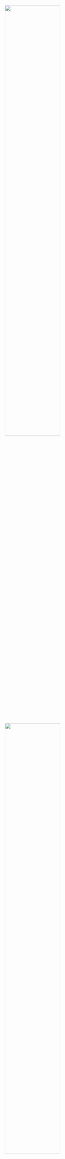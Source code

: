 <p align="center">
  <br>
  <img src="./image/mkty_en_dark.svg#gh-dark-mode-only" style="width:60%;">
  <img src="./image/mkty_en_light.svg#gh-light-mode-only" style="width:60%;">
</p>
<br>

# Minh Khoe Tue Y Smart Healthcare System

## 🌍 Documentation Language

<p style="display: flex;align-items: center;">
  <img src="./image/PRC_flag.svg" alt="PRC" style="height: 1em;" /> 
  &nbsp;<a href="./README.md"><b>Chinese Simplified (简体中文)</b></a>&nbsp;|&nbsp;
  <img src="./image/USA_flag.svg" alt="USA" style="height: 1em;" /> 
  &nbsp;<a href="./README_EN.md"><b>English</b></a>&nbsp;|&nbsp;
  <img src="./image/SRV_flag.svg" alt="SRV" style="height: 1em;" /> 
  &nbsp;<a href="./README_VN.md"><b>Vietnamese (Tiếng Việt)</b></a>
</p>

> Please note that both the English and Vietnamese versions of this document are LLM-translated from the original Chinese version. While manually proofread, inconsistencies may exist. In case of any discrepancies, the Chinese version shall prevail.

**Full Project Title:** Minh Khoe Tue Y (_Chinese Simplified: 明康慧医_; _Vietnamese: Minh Khỏe Tuệ Y_; _Nom Script: 明劸慧醫_ ) — Design and Implementation of a Health Management and Diagnostic Assistance System Based on LLMs and Multimodal Artificial Intelligence
**Abbreviation:** MKTY Smart Healthcare System

## 📖 Project Overview

This project overview is based on the "Abstract" section of the associated undergraduate thesis paper:

&nbsp;&nbsp;&nbsp;&nbsp;Driven by the further proliferation of Internet applications and the rapid advancement of artificial intelligence technologies, the application of computer technology in the healthcare domain has become increasingly extensive. Growing public demand for healthcare services can no longer be met by traditional diagnosis and healthcare management models. Issues such as low diagnostic efficiency, uneven medical resource allocation, patient inconvenience, and reliance on experience-based decision-making are becoming increasingly pronounced. Therefore, how to leverage Internet technologies and cutting-edge AI—particularly large language models (LLMs) and multimodal technologies—to enhance the digitalization and intelligence of healthcare services has become an important research question.

&nbsp;&nbsp;&nbsp;&nbsp;To explore the potential of Internet and AI technologies, especially LLMs and multimodal AI, in the healthcare domain, this research presents the design and implementation of **Minh Khoe Tue Y (MKTY)**—a health management and diagnostic assistance system based on LLMs and multimodal Artificial Intelligence. This work also represents the author’s contribution as an undergraduate student toward improving doctor-patient communication and optimizing diagnostic workflows.

&nbsp;&nbsp;&nbsp;&nbsp;The MKTY platform is a distributed system that integrates nine core modules: **User Registration & Login, Personal Information Management, Multimodal Intelligent Diagnosis Assistance, Medical Q&A, Diagnostic Forum, Medical Record Management, Diagnostic Checklist Management, Resource Center, and Administrative Backend**. The overall architecture adopts a frontend-backend decoupled design. The backend business logic layer is built using the `Python Flask` framework, the database uses `MySQL`, and asynchronous messaging between the business logic and AI services is implemented using `RabbitMQ`, enabling distributed microservice deployment. The frontend utilizes `Vue3`, `axios`, and `Element Plus` for component-based UI and interactive features. System authentication is ensured via JWT to safeguard data security.

&nbsp;&nbsp;&nbsp;&nbsp;On the AI service side, the “Multimodal Intelligent Diagnosis Assistance” module is based on a cascaded architecture integrating the `BioMedCLIP` contrastive learning model and `MarianMTModel` neural machine translation model for Chinese-English translation. By analyzing medical images, it computes the relative probabilities of multiple diagnostic descriptions in Chinese. The Medical Q&A, in-depth question analysis, and other natural language generation tasks are powered by the `MKTY-3B-Chat` large language model, fine-tuned on extensive medical texts using `LLaMA-Factory` and based on `Qwen2.5-3B-Instruct`. The “In-depth Question Analysis” module adopts a novel LLM generation paradigm self-developed by the author—termed the “Discussion Mechanism”—which deeply mines and guides the reasoning capabilities of the LLM.

&nbsp;&nbsp;&nbsp;&nbsp;The full design and implementation process of the MKTY system is thoroughly presented in this thesis. The study begins by clarifying the industry background and rationale behind the chosen technology stack, then proceeds to analyze technical feasibility, core functional requirements, and implementation strategies in a layered fashion. The working principles and technical highlights of each module are discussed in detail, and system performance was comprehensively tested. The author concludes by summarizing achievements and proposing directions for future improvement. This project represents an exploratory endeavor in digital healthcare. If it can spark student interest in AI for healthcare and encourage broader participation in this field, that would be the greatest value of this research.

**Keywords:** `Digital Healthcare`; `Diagnostic Assistance`; `Large Language Model (LLM)`; `Multimodal AI`; `Vue3`; `Python Flask`

**The diagram below illustrates the system architecture:**

<div style="padding: 15px; text-align:center;">
  <img src="./image/architecture/architecture.svg" alt="System Architecture" style="width:85%;" />
</div><br>

**The following diagram shows the system’s functional modules:**

<div style="padding: 15px; text-align:center; background-color: rgb(255,255,255)">
  <img src="./image/module_structure/module_structure.svg" alt="System Functions" style="width:85%;" />
</div><br>

## 🛠️ Technology Stack

This project utilizes the following libraries, components, and open-source technologies:

- **Frontend:** Vue.js, Element Plus, Axios, marked.js, DOMPurify, highlight.js, jQuery  
- **Backend:** Python Flask, pika, weasyprint, smtplib, PIL, argon2, rich, SQLAlchemy  
- **Database:** MySQL  
- **Message Queue:** RabbitMQ  
- **Machine Learning & LLMs:** PyTorch, Transformers, Qwen2.5-3B-Instruct

## 🤖 Artificial Intelligence Technologies

### MKTY-3B-Chat Large-scale Language Model

> Public model weights available at:
> [https://huggingface.co/Duyu/MKTY-3B-Chat](https://huggingface.co/Duyu/MKTY-3B-Chat)

&nbsp;&nbsp;&nbsp;&nbsp;**The MKTY-3B-Chat Large-scale Language Model** (Chinese Simplified: _明康慧医大模型_; Vietnamese: _MKTY-3B-Chat Mô hình Ngôn ngữ Quy mô Lớn_) is a core component of this project and was developed as the undergraduate capstone project for the Faculty of Computer Science and Technology, Grade 2025, at Qilu University of Technology (Shandong Academy of Sciences).

&nbsp;&nbsp;&nbsp;&nbsp;With a parameter size of `3.09B` and quantization precision of `BF16`, the model has been fine-tuned and optimized specifically for domains such as medicine, healthcare, and biology, demonstrating superior performance compared to its base model, `Qwen2.5-3B-Instruct` (Chinese Simplified: _通义千问_). Fine-tuning was conducted using the LoRA (Low-Rank Adaptation) algorithm, focusing exclusively on Chinese language tasks. The process involved both incremental pretraining and supervised fine-tuning (SFT), implemented in two alternating rounds (i.e., one round of pretraining followed by one round of SFT, repeated once more). This design addresses the limitation of small-scale base models in absorbing domain-specific knowledge and mitigates the problem of catastrophic forgetting after a single SFT round.

**Training Data**:
&nbsp;&nbsp;&nbsp;&nbsp;The training corpus includes diverse biomedical texts, diagnostic and Q\&A datasets, medical exam multiple-choice questions, and self-awareness prompts. MKTY’s main application scenarios in this project are: medical Q\&A, in-depth model discussions, treatment plan summarization, and diagnosis and drug recommendation based on medical records. To support these use cases, domain-specific datasets were curated:

* Biomedical texts for incremental pretraining to enhance domain knowledge
* Medical Q\&A datasets for SFT to improve answer quality
* Clinical diagnostic texts to enhance case interpretation
* Medical exam questions to instruct answer format and decision-making patterns
* Self-awareness prompts to embed model identity and provenance knowledge

&nbsp;&nbsp;&nbsp;&nbsp;The total volume of training data is approximately `2.88 GB` compressed (about `6.79 GB` uncompressed). All datasets are open-source and used in compliance with their respective licenses. Due to the high volume and dispersed nature of the data, only major sources are listed below. All data were preprocessed via cleaning and formatting:

| Major Data Sources                                                                                                             |
| ------------------------------------------------------------------------------------------------------------------------------ |
| [https://huggingface.co/datasets/Flmc/DISC-Med-SFT/tree/main](https://huggingface.co/datasets/Flmc/DISC-Med-SFT/tree/main)     |
| [https://huggingface.co/datasets/Bolin97/MedicalQA/tree/main](https://huggingface.co/datasets/Bolin97/MedicalQA/tree/main)     |
| [https://huggingface.co/datasets/tyang816/MedChatZH/tree/main](https://huggingface.co/datasets/tyang816/MedChatZH/tree/main)   |
| [https://huggingface.co/datasets/TigerResearch/MedCT/tree/main](https://huggingface.co/datasets/TigerResearch/MedCT/tree/main) |
| [https://huggingface.co/datasets/hajhouj/med\_qa/tree/main](https://huggingface.co/datasets/hajhouj/med_qa/tree/main)          |
| [https://huggingface.co/datasets/ChenWeiLi/Medtext\_zhtw](https://huggingface.co/datasets/ChenWeiLi/Medtext_zhtw)              |
| Other datasets (omitted)                                                                                                       |

&nbsp;&nbsp;&nbsp;&nbsp;Special thanks are extended to the providers of the above datasets. Below is a loss curve illustrating the model’s cross-entropy reduction during incremental training. A total of 3+ epochs were run, covering 20,000 training steps over 6,000 batches per epoch:

<img src="./image/Loss_Figure.svg" alt="Loss Curve" style="width:85%;" />

### In-depth Agent Analysis

&nbsp;&nbsp;&nbsp;&nbsp;The "in-depth agent analysis" functionality is based on a custom-designed mechanism known as **Large Language Model Discussion Mechanism** `LLMDM`. It involves three hyperparameters: number of agents, number of discussion rounds, and convergence threshold. Identical models (MKTY-3B-Chat) with different contextual histories are treated as distinct agents.

&nbsp;&nbsp;&nbsp;&nbsp;In the first round, the system creates multiple simulated agents by assigning distinct context arrays to each. Each agent then independently responds to the target question. A "moderator" agent with no prior context synthesizes their responses. In subsequent rounds, the original question is merged with the moderator’s previous summary and redistributed to the agents, who again respond from their updated contexts. This process repeats until a maximum number of rounds is reached.

&nbsp;&nbsp;&nbsp;&nbsp;To assess semantic convergence, `BigBird` is used to embed the final-round outputs into sentence vectors. The mean pairwise distance among these vectors serves as a proxy for consensus—i.e., discussion convergence—which users can interpret qualitatively.

### Time Series Prediction Model with Text Integration

&nbsp;&nbsp;&nbsp;&nbsp;While most recent time series prediction models use `LSTM` or `GRU`, and newer Transformer-based models have emerged in 2024, these models rarely integrate multimodal inputs like text.

&nbsp;&nbsp;&nbsp;&nbsp;In this research, a GRU-based medical time series prediction model was proposed using clinical textual descriptions. The core methodology is as follows:

1. A basic GRU layer performs initial temporal modeling.
2. The frequency domain of historical time series is extracted via FFT, yielding amplitude and phase vectors.
3. Medical text is embedded using `BigBird`, and cross-attention is computed between these embeddings and the frequency-domain vectors.
4. The weighted frequency features are reconstructed using inverse FFT.
5. A threshold vector is computed via a linear layer, and a gating mechanism applies this vector to the reconstructed data.
6. The gated output is added to the GRU baseline output to yield the final prediction.

&nbsp;&nbsp;&nbsp;&nbsp;This design emphasizes the global pattern representation afforded by the frequency domain and its alignment with textual cues. For example, a clinical note stating "increased heart rate" aligns with higher amplitudes in the high-frequency components of an ECG waveform—a correlation that cross-attention can capture but time-domain features alone may not.

**The model architecture is illustrated below:**

<div style="padding: 10px; text-align:center; background-color: rgb(255,255,255)">
  <img src="./image/time_series_prediction_model/time_series_prediction_model.svg" alt="Time Series Prediction Model" style="width:75%;" />
</div>

#### Mathematical Formulation

<details>

<summary><b>Click to expand model formulation</b></summary>

##### 1. Text Encoding

Let medical text input be \$T\$. The pre-trained `BigBird` encoder yields:

$$
H_T = \text{BigBird}(T)
$$

Parameters of `BigBird` are frozen during training.

##### 2. Time Series Frequency Transformation

Given time series input \$X\$, compute its FFT:

$$
X_f = \text{FFT}(X)
$$

##### 3. Temporal Feature Extraction

Time-domain features are extracted via GRU:

$$
H_s = \text{GRU}(X)
$$

##### 4. Cross-Attention Mechanism

From \$H\_T\$, compute Query (\$Q\$) and Key (\$K\$); from \$X\_f\$, compute Value (\$V\$):

$$
Q = W_Q H_T,\quad K = W_K H_T,\quad V = W_V X_f
$$

Attention scores:

$$
A = \text{Softmax}\left(\frac{QK^T}{\sqrt{d_k}}\right)
$$

Cross-attention output:

$$
O = A \cdot V
$$

##### 5. Gating Mechanism

Apply inverse FFT to \$O\$, then pass through a Sigmoid to obtain gating factor \$G\$:

$$
G = \text{Sigmoid}(\text{IFFT}(O))
$$

##### 6. Modality Fusion

Fuse \$G\$ and GRU output \$H\_s\$:

$$
H_f = G \cdot H_s
$$

Final prediction:

$$
\hat{Y} = \text{Dense}(H_f + H_s)
$$

##### Symbol Glossary

* \$T\$: Medical text input
* \$X\$: Medical time series input
* \$H\_T\$: Text embedding features
* \$X\_f\$: Frequency-domain representation of \$X\$
* \$H\_s\$: Time-domain features from GRU
* \$Q\$, \$K\$, \$V\$: Cross-attention query, key, value
* \$A\$: Attention matrix
* \$O\$: Cross-attention output
* \$G\$: Gating factor
* \$H\_f\$: Fused feature representation
* \$\hat{Y}\$: Final prediction
* \$W\_Q\$, \$W\_K\$, \$W\_V\$: Learnable projection matrices

</details>

## 🚀 Project Deployment

### 1. Hardware Requirements

&nbsp;&nbsp;&nbsp;&nbsp;This system is designed as a distributed architecture. It is recommended to deploy across multiple servers depending on performance requirements. The backend for business logic, the database server, and the SSR frontend server do not have specific hardware demands. The most performance-sensitive layer is the intelligent service layer. The Minh Khoe Tue Y large-scale model (MKTY-3B-Chat) requires 8GB of VRAM for weights and inference cache, BioMedCLIP requires 2GB, and BigBird also needs 2GB. The time-series forecasting model consumes negligible VRAM. The system can still be launched without deploying some or all of the AI services; however, only the backend and CSR/SSR frontend components will function, and corresponding AI functionalities will be unavailable.

### 2. Cloning Code and Model Weights

#### (1) Clone Source Code

```bash
git clone https://github.com/duyu09/MKTY-System.git
```

#### (2) Download Model Weights

* **(1) MKTY-3B-Chat Large-scale Language Model**
  Repository size: `6.19 GB`

```bash
git lfs install
git clone https://huggingface.co/Duyu/MKTY-3B-Chat
```

* **(2) BioMedCLIP Model**
  Repository size: `790 MB`

```bash
git lfs install
git clone https://huggingface.co/microsoft/BiomedCLIP-PubMedBERT_256-vit_base_patch16_224
```

* **(3) MarianMT Model**
  Repository size: `1.18 GB`

&nbsp;&nbsp;&nbsp;&nbsp;This repository does not require manual cloning. It will be automatically downloaded by the `transformers` library during the first launch of the small-scale model module. Ensure sufficient disk space for the cache. Considering that servers may be located in Mainland China, environment variables are preset in the relevant scripts to redirect [https://huggingface.co/](https://huggingface.co/) to the mirror site [https://hf-mirror.com/](https://hf-mirror.com/). If your server is outside Mainland China, please remove those lines of code.

* **(4) MKTY Fusion Text Medical Time-Series Prediction Model**

Pretrained weights are not currently available. The model size is under `10 MB`.

### 3. Environment Setup

&nbsp;&nbsp;&nbsp;&nbsp;Different components require different environments. Both the business logic backend and intelligent services backend depend on `Python 3.9+` and the `RabbitMQ` message queue, which in turn depends on the `Erlang` environment. Refer to the [Python official site](https://www.python.org/downloads/) and [RabbitMQ official site](https://www.rabbitmq.com/download.html) for installation. It is recommended to use a virtual environment for deployment.

#### (1) Business Logic Backend

##### Dependency Installation

```bash
pip install -r requirements-rp.txt
```

##### Source Files

`\backend\run.py`, `\backend\util.py`.

Note: The `weasyprint` library requires external software for proper operation. Its dependencies vary by operating system. Please consult online resources tailored to your setup.

#### (2) Large-scale Model Inference

##### Dependency Installation

```bash
pip install -r requirements-lm.txt
```

Note: `torch` and `transformers` versions depend on your hardware and CUDA configuration. Refer to the [PyTorch website](https://pytorch.org/get-started/locally/) for suitable installation.

##### Source Files

`\backend\large_model.py`, `\backend\large_model_util.py`, and the MKTY-3B-Chat model directory.

#### (3) Small-scale Model Inference

##### Dependency Installation

```bash
pip install -r requirements-mm.txt
```

Note: Same version considerations apply as with the large model setup.

##### Source Files

`\backend\modest_model.py`, `\backend\modest_model_util.py`, and the BioMedCLIP model directory.

#### (4) Database Initialization

&nbsp;&nbsp;&nbsp;&nbsp;The system uses a `MySQL` database. Version 8.0+ is required for JSON data support. Refer to the [MySQL official site](https://dev.mysql.com/doc/) for installation instructions. Use the SQL script `\backend\script.sql` to initialize the database schema.

#### (5) Frontend Setup

&nbsp;&nbsp;&nbsp;&nbsp;The frontend is built and run using `Vite` and recommends `Node.js v22.12.0+` and the `yarn` package manager. See the [Node.js website](https://nodejs.org/) and [Yarn website](https://yarnpkg.com/). Frontend source directory: `\frontend`.

#### (6) Admin Panel

&nbsp;&nbsp;&nbsp;&nbsp;The admin panel uses `Python Flask` for the backend and `Vue` + `Vue-cli` for the frontend. Recommended environments are `Python 3.9+` and `Node v22.12.0+`. Admin frontend directory: `\admin_frontend`; Admin backend directory: `\admin_backend`.

### 4. Running the System

&nbsp;&nbsp;&nbsp;&nbsp;After installing all code, models, dependencies, and environments, **please modify the global configuration variables** (such as model paths and database connection information) based on your specific deployment settings. These configurations are located at the beginning of `run.py`, `modest_model.py`, and `large_model.py`. Ensure that the MySQL database and all RabbitMQ services are operational before starting.

#### (1) Business Logic Backend

```bash
python \backend\run.py
```

#### (2) Large-scale Model Inference

```bash
python \backend\large_model.py
```

#### (3) Small-scale Model Inference

```bash
python \backend\modest_model.py
```

#### (4) Frontend

Modify the API base URL and endpoints at the top of `\frontend\src\api\api.js` before running or building.

```bash
cd \frontend
yarn install  # Initialize
yarn dev  # Start development server
yarn build  # Build for production
```

The built frontend can be deployed via various methods, such as with `Nginx` reverse proxy. See the [Nginx documentation](https://nginx.org/en/docs/). Alternatively, serve it using Python:

```bash
cd dist
python -m http.server 8092
```

## 💻 UI Showcase

The table below presents selected frontend UI displays. Please enlarge images for details.

|                                                                   |                                                                                   |                                                                                         |                                                                                         |
| ----------------------------------------------------------------- | --------------------------------------------------------------------------------- | --------------------------------------------------------------------------------------- | --------------------------------------------------------------------------------------- |
| <img alt="forum_04" src="./image/ui_image/forum_04.jpg"/>         | <img alt="forum_05" src="./image/ui_image/forum_05.jpg"/>                         | <img alt="homepage" src="./image/ui_image/homepage.jpg"/>                               | <img alt="homepage_02" src="./image/ui_image/homepage_02.jpg"/>                         |
| <img alt="homepage_03" src="./image/ui_image/homepage_03.jpg"/>   | <img alt="medcial_list" src="./image/ui_image/medcial_list.jpg"/>                 | <img alt="medcial_list_02" src="./image/ui_image/medcial_list_02.jpg"/>                 | <img alt="medcial_list_03" src="./image/ui_image/medcial_list_03.jpg"/>                 |
| <img alt="mkty_chat" src="./image/ui_image/mkty_chat.jpg"/>       | <img alt="mkty_chat_02" src="./image/ui_image/mkty_chat_02.jpg"/>                 | <img alt="mkty_chat_03" src="./image/ui_image/mkty_chat_03.jpg"/>                       | <img alt="mkty_chat_04" src="./image/ui_image/mkty_chat_04.jpg"/>                       |
| <img alt="mkty_chat_05" src="./image/ui_image/mkty_chat_05.jpg"/> | <img alt="multimodal_diagnosis" src="./image/ui_image/multimodal_diagnosis.jpg"/> | <img alt="multimodal_diagnosis_02" src="./image/ui_image/multimodal_diagnosis_02.jpg"/> | <img alt="multimodal_diagnosis_03" src="./image/ui_image/multimodal_diagnosis_03.jpg"/> |
| <img alt="welcome_page" src="./image/ui_image/welcome_page.jpg"/> | <img alt="welcome_page_02" src="./image/ui_image/welcome_page_02.jpg"/>           |                                                                                         |                                                                                         |

## 🎓 Project Authors

```
██\      ██\     ██\   ██\   ████████\  ██\     ██\
███\    ███ |    ██ | ██  |  \__██  __| \██\   ██  |
████\  ████ |    ██ |██  /      ██ |     \██\ ██  /
██\██\██ ██ |    █████  /       ██ |      \████  /
██ \███  ██ |    ██  ██<        ██ |       \██  /
██ |\█  /██ |    ██ |\██\       ██ |        ██ |
██ | \_/ ██ |██\ ██ | \██\ ██\  ██ |██\     ██ |██\
\__|     \__|\__|\__|  \__|\__| \__|\__|    \__|\__|
```

This project serves as the graduation thesis for the 2025 batch of undergraduate students in the Faculty of Computer Science and Technology, Qilu University of Technology (Shandong Academy of Sciences).

### 👤 Project Author & Copyright Notice

- **Du Yu** (Chinese Simplified: _杜宇_; Vietnamese: _Đỗ Vũ_; Email: <202103180009@stu.qlu.edu.cn> and <qluduyu09@163.com>), undergraduate student at Faculty of Computer Science and Technology, Qilu University of Technology (Shandong Academy of Sciences).

### 🏫 Thesis Advisors

- Academic Mentor: **Jiang Wenfeng** (Chinese Simplified: _姜文峰_; Vietnamese: _Khương Văn Phong_), Lecturer, Faculty of Computer Science and Technology, Qilu University of Technology (Shandong Academy of Sciences)
- Enterprise Mentor: **Li Jun** (Chinese Simplified: _李君_; Vietnamese: _Lý Quân_), Shandong Strong (Shichuang) Software Training College, Ambow Education Group ([NYSE: AMBO](https://www.nyse.com/quote/XASE:AMBO))

### ⚖️ Open Source License

    This system is publicly released under the **Mozilla Public License 2.0 (MPL-2.0)** with **Additional Terms**. Before downloading, using, modifying, or distributing this software project or its source code, please carefully read and fully understand the content of the [LICENSE](./LICENSE) file.

<details>

<summary><b>Click to expand Additional Terms</b></summary>

---

Additional Terms
----------------

The following Additional Terms are hereby incorporated into this License, in accordance with Section 3.0 of the Mozilla Public License, Version 2.0 (MPL-2.0). These terms apply to all copies and Derivative Works of the Covered Software:

1. **Reciprocal Licensing**
   If any part of this code is used in another project (whether modified or unmodified), the corresponding files must be made open source under the MPL-2.0 or a license compatible with it.

2. **Attribution Requirement**
   You must clearly acknowledge the use of this software in the documentation, README file, or About page of your product. The acknowledgment must include:

   * The name of this project;
   * A link to the official repository;
   * The name or pseudonym of the original author.

3. **Transparency of Open Source Use**
   You may not obfuscate, remove, or conceal the fact that this software is open source and is used in your project.

4. **Multilingual Attribution Requirement**
   To ensure accurate and transparent attribution, the following multilingual requirements apply unless otherwise exempted under Section 4.3:

   4.1 **Language Coverage Requirement**
   Attribution must be provided in both:

   * (i) At least one legally recognized official language of the user's country of nationality (or the de facto common language if no official language exists); and
   * (ii) At least one of: Simplified Chinese, Traditional Chinese, English, or Vietnamese.

   4.2 **Proper Noun Translation Standards**
   For names of individuals, organizations, or creative works relating to this project, the standard translations provided in this project's README (in Chinese, English, or Vietnamese) must be used as a priority. If translated into other languages, the following order of precedence applies:

   * (i) Mandatory legal requirements in the target jurisdiction;
   * (ii) Relevant ISO standards;
   * (iii) International diplomatic or cultural naming conventions.

   4.3 **Language Exemption Conditions**
   The multilingual attribution requirement is waived if:

   * The user's official or common language is already Chinese (Simplified/Traditional), English, or Vietnamese;
   * The region where the software is distributed imposes stricter language or attribution regulations.

   4.4 **Consequences of Noncompliance**
   Noncompliance with the above requirements will be interpreted as an attempt to obscure or misrepresent:

   * The open-source nature of this software; and
   * The fact that this open-source project is incorporated in your product.

---

</details>

#### Notes

1. It is strongly emphasized that you must comply with the terms specified in the `LICENSE` file (MPL-2.0 + Additional Terms). **The author adopts a “zero tolerance” policy towards copyright infringement.** While the author fully supports and welcomes the use of this project and its source code, any act of violation will be pursued through legal means, seeking the most severe legal remedies and compensation permitted by law.

2. Infringement Risk Warning: Although the use of this project (in part or whole) for commercial sale—such as under the guise of "course design" or "graduation project"—is not explicitly prohibited by the MPL-2.0 license and its additional terms, it is **mandatory** to clearly and prominently state the following:

   * The project name (at minimum the abbreviation “MKTY” or the full name “Minh Khoe Tue Y”);
   * The original author (at minimum “DuYu”);
   * The official open-source repository link ([https://github.com/duyu09/MKTY-System](https://github.com/duyu09/MKTY-System)).

   Failure to do so may constitute an attempt to "obscure or conceal the open-source nature of this software and its usage in your project."

3. If you become aware of any individual or organization violating the open-source license or the above terms, you are encouraged to report it. Reporting methods include, but are not limited to, emailing any of the project authors or filing an issue on the open-source platform where this project is hosted.

## 🔗 Links

- Qilu University of Technology (Shandong Academy of Sciences): [https://www.qlu.edu.cn/](https://www.qlu.edu.cn/)
  
- Shandong Computer Center (National Supercomputing Center in Jinan, _NSCCJN_): [https://www.nsccjn.cn/](https://www.nsccjn.cn/)

- Faculty of Computer Science and Technology, Qilu University of Technology (Shandong Academy of Sciences): [http://jsxb.scsc.cn/](http://jsxb.scsc.cn/)

- DuYu's GitHub Account: [https://github.com/duyu09/](https://github.com/duyu09/)

## 📊 Visitor Statistics

<div><b>Number of Total Visits (All of Duyu09's GitHub Projects): </b><br><img src="https://profile-counter.glitch.me/duyu09/count.svg" /></div>

<div><b>Number of Total Visits (MKTY): </b>
<br><img src="https://profile-counter.glitch.me/duyu09-MKTY-SYSTEM/count.svg" /></div>
